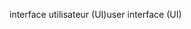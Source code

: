 <span data-ttu-id="c2d66-101">interface utilisateur (UI)</span><span class="sxs-lookup"><span data-stu-id="c2d66-101">user interface (UI)</span></span>